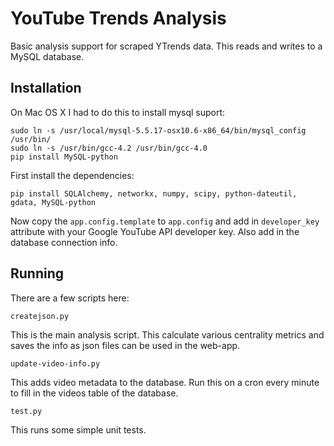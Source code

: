 YouTube Trends Analysis
=======================

Basic analysis support for scraped YTrends data. This reads and writes to a MySQL database.

Installation
------------

On Mac OS X I had to do this to install mysql suport:
```
sudo ln -s /usr/local/mysql-5.5.17-osx10.6-x86_64/bin/mysql_config /usr/bin/
sudo ln -s /usr/bin/gcc-4.2 /usr/bin/gcc-4.0
pip install MySQL-python
```

First install the dependencies:
```
pip install SQLAlchemy, networkx, numpy, scipy, python-dateutil, gdata, MySQL-python
```

Now copy the `app.config.template` to `app.config` and add in `developer_key`
attribute with your Google YouTube API developer key.  Also add in the database 
connection info.

Running
-------

There are a few scripts here:

`createjson.py`

This is the main analysis script.  This calculate various centrality metrics and 
saves the info as json files can be used in the web-app.

`update-video-info.py`

This adds video metadata to the database.  Run this on a cron every minute to fill 
in the videos table of the database.

`test.py`

This runs some simple unit tests.
